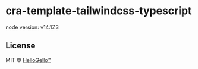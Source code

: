 # cra-template-tailwindcss-typescript

node version: v14.17.3

## License

MIT © [HelloGello™](https://gk.vercel.app)
